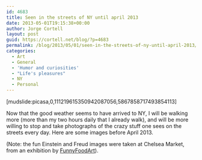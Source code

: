 ```yaml
---
id: 4683
title: Seen in the streets of NY until april 2013
date: 2013-05-01T19:15:38+00:00
author: Jorge Cortell
layout: post
guid: https://cortell.net/blog/?p=4683
permalink: /blog/2013/05/01/seen-in-the-streets-of-ny-until-april-2013/
categories:
  - Art
  - General
  - 'Humor and curiosities'
  - "Life's pleasures"
  - NY
  - Personal
---
```

[mudslide:picasa,0,111219615350942087056,5867858717493854113]

Now that the good weather seems to have arrived to NY, I will be walking more (more than my two hours daily that I already walk), and will be more willing to stop and take photographs of the crazy stuff one sees on the streets every day. Here are some images before April 2013.

(Note: the fun Einstein and Freud images were taken at Chelsea Market, from an exhibition by <a title="https://www.funnyfoodart.com" href="https://www.funnyfoodart.com" target="_blank">FunnyFoodArt</a>).